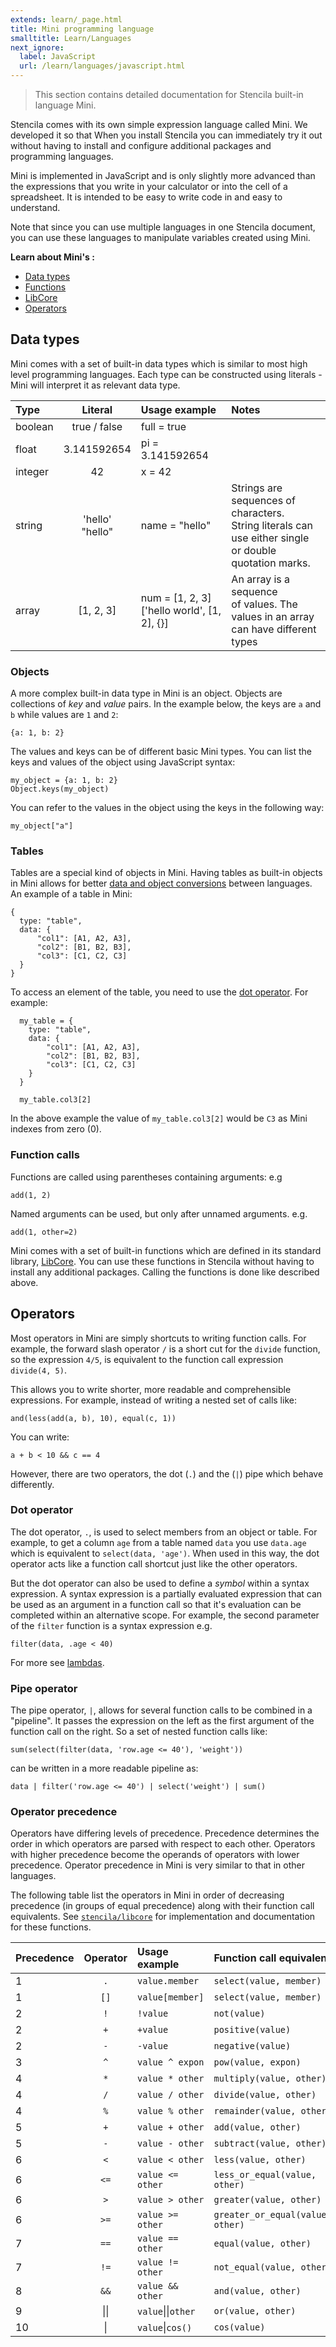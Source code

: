 ```yaml
---
extends: learn/_page.html
title: Mini programming language
smalltitle: Learn/Languages
next_ignore:
  label: JavaScript
  url: /learn/languages/javascript.html
---
```


> This section contains detailed documentation for Stencila built-in language Mini.

Stencila comes with its own simple expression language called Mini. We developed it so that When you install Stencila you can immediately
try it out without having to install and configure additional packages and programming languages.

Mini is implemented in JavaScript and is only slightly more advanced than the expressions that you write in your calculator or into the cell of a spreadsheet.
It is intended to be easy to write code in and easy to understand.

Note that since you can use multiple languages in one Stencila document, you can use these languages to manipulate variables created using Mini.

**Learn about Mini's :**

- [Data types](#data-types)
- [Functions](#functions)
- [LibCore](#libcore)
- [Operators](#operators)

## Data types

Mini comes with a set of built-in data types which is similar to most high level programming languages.
Each type can be constructed using literals - Mini will interpret it as relevant data type.

| Type    |        Literal         | Usage example                                     | Notes                                                                                                             |
| :------ | :--------------------: | :------------------------------------------------ | :---------------------------------------------------------------------------------------------------------------- |
| boolean |      true / false      | full = true                                       |                                                                                                                   |
| float   |      3.141592654       | pi = 3.141592654                                  |                                                                                                                   |
| integer |           42           | x = 42                                            |                                                                                                                   |
| string  | 'hello' <br /> "hello" | name = "hello"                                    | Strings are sequences of characters. <br/> String literals can use either single <br/> or double quotation marks. |
| array   |       [1, 2, 3]        | num = [1, 2, 3] <br/> ['hello world', [1, 2], {}] | An array is a sequence <br/> of values. The values in an array <br/> can have different types                     |

### Objects

A more complex built-in data type in Mini is an object. Objects are collections
of _key_ and _value_ pairs. In the example below, the keys are `a` and `b` while values are `1` and `2`:

```mini
{a: 1, b: 2}
```

The values and keys can be of different basic Mini types. You can list the keys and values of the object using JavaScript syntax:

```mini
my_object = {a: 1, b: 2}
Object.keys(my_object)
```

You can refer to the values in the object using the keys in the following way:

```mini
my_object["a"]
```

### Tables

Tables are a special kind of objects in Mini. Having tables as built-in objects in Mini allows
for better [data and object conversions]() between languages. An example of
a table in Mini:

```mini
{
  type: "table",
  data: {
      "col1": [A1, A2, A3],
      "col2": [B1, B2, B3],
      "col3": [C1, C2, C3]
  }
}
```

To access an element of the table, you need to use the [dot operator](#dot-operator).
For example:

```mini
  my_table = {
    type: "table",
    data: {
        "col1": [A1, A2, A3],
        "col2": [B1, B2, B3],
        "col3": [C1, C2, C3]
    }
  }

  my_table.col3[2]
```

In the above example the value of `my_table.col3[2]` would be `C3` as Mini indexes from zero (0).

### Function calls

Functions are called using parentheses containing arguments: e.g

```mini
add(1, 2)
```

Named arguments can be used, but only after unnamed arguments. e.g.

```mini
add(1, other=2)
```

Mini comes with a set of built-in functions which are defined in its standard library, [LibCore](https://github.com/stencila/libcore/tree/master/funcs). You can use
these functions in Stencila without having to install any additional packages. Calling the functions is done like described above.

## Operators

Most operators in Mini are simply shortcuts to writing function calls. For example, the forward slash operator `/` is a short cut for the `divide` function, so the expression `4/5`, is equivalent to the function call expression `divide(4, 5)`.

This allows you to write shorter, more readable and comprehensible expressions. For example, instead of writing a nested set of calls like:

```mini
and(less(add(a, b), 10), equal(c, 1))
```

You can write:

```mini
a + b < 10 && c == 4
```

However, there are two operators, the dot (`.`) and the (`|`) pipe which behave differently.

### Dot operator

The dot operator, `.`, is used to select members from an object or table. For example, to get a column `age` from a table named `data` you use `data.age` which is equivalent to `select(data, 'age')`. When used in this way, the dot operator acts like a function call shortcut just like the other operators.

But the dot operator can also be used to define a _symbol_ within a syntax expression. A syntax expression is a partially evaluated expression that can be used as an argument in a function call so that it's evaluation can be completed within an alternative scope. For example, the second parameter of the `filter` function is a syntax expression e.g.

```mini
filter(data, .age < 40)
```

For more see [lambdas](#lambdas).

### Pipe operator

The pipe operator, `|`, allows for several function calls to be combined in a "pipeline". It passes the expression on the left as the first argument of the function call on the right. So a set of nested function calls like:

```mini
sum(select(filter(data, 'row.age <= 40'), 'weight'))
```

can be written in a more readable pipeline as:

```mini
data | filter('row.age <= 40') | select('weight') | sum()
```

### Operator precedence

Operators have differing levels of precedence. Precedence determines the order in which operators are parsed with respect to each other. Operators with higher precedence become the operands of operators with lower precedence. Operator precedence in Mini is very similar to that in other languages.

The following table list the operators in Mini in order of decreasing precedence (in groups of equal precedence) along with their function call equivalents. See [`stencila/libcore`](https://github.com/stencila/libcore) for implementation and documentation for these functions.

| Precedence |   Operator   | Usage example              | Function call equivalent         |
| :--------- | :----------: | :------------------------- | :------------------------------- |
| 1          |     `.`      | `value.member`             | `select(value, member)`          |
| 1          |     `[]`     | `value[member]`            | `select(value, member)`          |
| 2          |     `!`      | `!value`                   | `not(value)`                     |
| 2          |     `+`      | `+value`                   | `positive(value)`                |
| 2          |     `-`      | `-value`                   | `negative(value)`                |
| 3          |     `^`      | `value ^ expon`            | `pow(value, expon)`              |
| 4          |     `*`      | `value * other`            | `multiply(value, other)`         |
| 4          |     `/`      | `value / other`            | `divide(value, other)`           |
| 4          |     `%`      | `value % other`            | `remainder(value, other)`        |
| 5          |     `+`      | `value + other`            | `add(value, other)`              |
| 5          |     `-`      | `value - other`            | `subtract(value, other)`         |
| 6          |     `<`      | `value < other`            | `less(value, other)`             |
| 6          |     `<=`     | `value <= other`           | `less_or_equal(value, other)`    |
| 6          |     `>`      | `value > other`            | `greater(value, other)`          |
| 6          |     `>=`     | `value >= other`           | `greater_or_equal(value, other)` |
| 7          |     `==`     | `value == other`           | `equal(value, other)`            |
| 7          |     `!=`     | `value != other`           | `not_equal(value, other)`        |
| 8          |     `&&`     | `value && other`           | `and(value, other)`              |
| 9          | &#124;&#124; | `value`&#124;&#124;`other` | `or(value, other)`               |
| 10         |    &#124;    | `value`&#124;`cos()`       | `cos(value)`                     |
